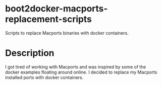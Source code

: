 # boot2docker-macports-replacement-scripts
Scripts to replace Macports binaries with docker containers.

# Description
I got tired of working with Macports and was inspired by some of the docker examples floating around online.  I decided to replace my Macports installed ports with docker containers.
